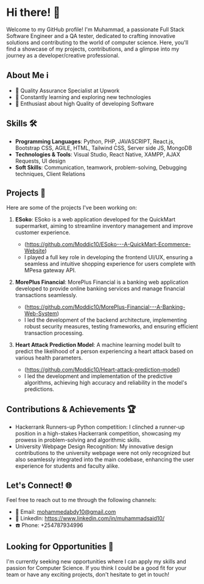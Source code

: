 # Hi there! 👋

Welcome to my GitHub profile! I'm Muhammad, a passionate Full Stack Software Engineer and a QA tester, dedicated to crafting innovative solutions and contributing to the world of computer science. Here, you'll find a showcase of my projects, contributions, and a glimpse into my journey as a developer/creative professional.

## About Me ℹ️

- 💼 Quality Assurance Specialist at Upwork
- 🌱 Constantly learning and exploring new technologies
- 🚀 Enthusiast about high Quality of developing Software

## Skills 🛠️

- **Programming Languages**: Python, PHP, JAVASCRIPT, React.js, Bootstrap CSS, AGILE, HTML, Tailwind CSS, Server side JS, MongoDB
- **Technologies & Tools**: Visual Studio, React Native, XAMPP, AJAX Requests, UI design
- **Soft Skills**: Communication, teamwork, problem-solving, Debugging techniques, Client Relations

## Projects 🚀

Here are some of the projects I've been working on:

1. **ESoko**: ESoko is a web application developed for the QuickMart supermarket, aiming to streamline inventory management and improve customer experience.
   - (https://github.com/Moddic10/ESoko---A-QuickMart-Ecommerce-Website)
   - I played a full  key role in developing the frontend UI/UX, ensuring a seamless and intuitive shopping experience for users complete with MPesa gateway API.
  
2. **MorePlus Financial**: MorePlus Financial is a banking web application developed to provide online banking services and manage financial transactions seamlessly.
   - (https://github.com/Moddic10/MorePlus-Financial---A-Banking-Web-System)
   - I led the development of the backend architecture, implementing robust security measures, testing frameworks, and ensuring efficient transaction processing.

3. **Heart Attack Prediction Model**: A machine learning model built to predict the likelihood of a person experiencing a heart attack based on various health parameters.
   - (https://github.com/Moddic10/Heart-attack-prediction-model)
   - I led the development and implementation of the predictive algorithms, achieving high accuracy and reliability in the model's predictions.

## Contributions & Achievements 🏆

- Hackerrank Runners-up Python competition: I clinched a runner-up position in a high-stakes Hackerrank competition, showcasing my prowess in problem-solving and algorithmic skills.
- University Webpage Design Recognition: My innovative design contributions to the university webpage were not only recognized but also seamlessly integrated into the main codebase, enhancing the user experience for students and faculty alike.

## Let's Connect! 🌐

Feel free to reach out to me through the following channels:

- 📧 Email: mohammedabdy10@gmail.com
- 💼 LinkedIn: https://www.linkedin.com/in/muhammadsaid10/
- ☎️ Phone: +254787934996

## Looking for Opportunities 🚀

I'm currently seeking new opportunities where I can apply my skills and passion for Computer Science. If you think I could be a good fit for your team or have any exciting projects, don't hesitate to get in touch!
